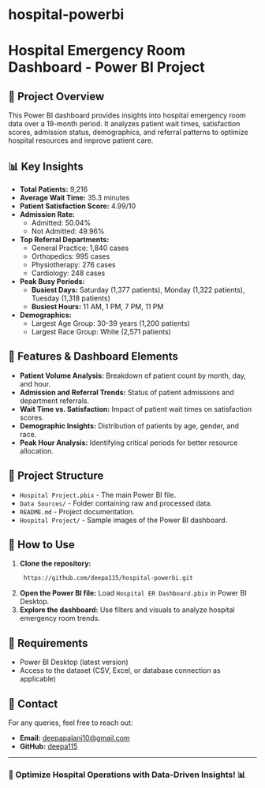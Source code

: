 # hospital-powerbi
# Hospital Emergency Room Dashboard - Power BI Project

## 📌 Project Overview
This Power BI dashboard provides insights into hospital emergency room data over a 19-month period. It analyzes patient wait times, satisfaction scores, admission status, demographics, and referral patterns to optimize hospital resources and improve patient care.

## 📊 Key Insights
- **Total Patients:** 9,216
- **Average Wait Time:** 35.3 minutes
- **Patient Satisfaction Score:** 4.99/10
- **Admission Rate:**
  - Admitted: 50.04%
  - Not Admitted: 49.96%
- **Top Referral Departments:**
  - General Practice: 1,840 cases
  - Orthopedics: 995 cases
  - Physiotherapy: 276 cases
  - Cardiology: 248 cases
- **Peak Busy Periods:**
  - **Busiest Days:** Saturday (1,377 patients), Monday (1,322 patients), Tuesday (1,318 patients)
  - **Busiest Hours:** 11 AM, 1 PM, 7 PM, 11 PM
- **Demographics:**
  - Largest Age Group: 30-39 years (1,200 patients)
  - Largest Race Group: White (2,571 patients)
  
## 📌 Features & Dashboard Elements
- **Patient Volume Analysis:** Breakdown of patient count by month, day, and hour.
- **Admission and Referral Trends:** Status of patient admissions and department referrals.
- **Wait Time vs. Satisfaction:** Impact of patient wait times on satisfaction scores.
- **Demographic Insights:** Distribution of patients by age, gender, and race.
- **Peak Hour Analysis:** Identifying critical periods for better resource allocation.

## 📂 Project Structure
- `Hospital Project.pbix` - The main Power BI file.
- `Data Sources/` - Folder containing raw and processed data.
- `README.md` - Project documentation.
- `Hospital Project/` - Sample images of the Power BI dashboard.

## 🚀 How to Use
1. **Clone the repository:**
   ```bash
    https://github.com/deepa115/hospital-powerbi.git
   ```
2. **Open the Power BI file:** Load `Hospital ER Dashboard.pbix` in Power BI Desktop.
3. **Explore the dashboard:** Use filters and visuals to analyze hospital emergency room trends.

## 📌 Requirements
- Power BI Desktop (latest version)
- Access to the dataset (CSV, Excel, or database connection as applicable)

## 📧 Contact
For any queries, feel free to reach out:
- **Email:** deepapalani10@gmail.com
- **GitHub:** [deepa115](https://github.com/deepa115)

---
### 🚀 Optimize Hospital Operations with Data-Driven Insights! 📊

